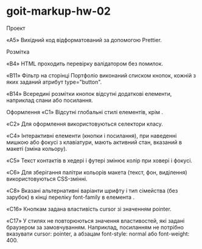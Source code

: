 # goit-markup-hw-02

Проект
<!-- «A1» У корені проекту є папка images з зображеннями. -->

<!-- «A2» У корені проекту є папка css з файлами стилів. -->

<!-- «A3» Всі стилі написані в одному файлі styles.css, який знаходиться в папці css. -->

<!-- «A4» У назвах файлів відсутні великі літери, пробіли і трансліт, тільки літери і слова англійської мови. -->

«A5» Вихідний код відформатований за допомогою Prettier.

<!-- «A6» Всі зображення та текстовий контент взяті з макета. -->

<!-- «A7» Всі растрові зображення оптимізовані, використовуючи squoosh. -->
<!-- 
«A8» Код написаний з дотриманням настанови. -->

Розмітка
<!-- «B1» Розмітка сторінки Портфоліо набрана у файлі portfolio.html. -->

<!-- «B2» Виконана HTML-розмітка всіх елементів макета. -->
<!-- 
«B3» Теги використані відповідно до їх семантичного змісту. -->

«B4» HTML проходить перевірку валідатором без помилок.
<!-- 
«B5» Імена класів описові та зрозумілі іншому розробнику. -->

<!-- «B6» Імена класів не містять великих літер, пробілів, трансліту і назв тегів, тільки літери і слова англійської мови. Якщо ім'я класу складається з декількох слів, вони розділяються дефісом. -->

<!-- «B7» Атрибут href навігаційних посилань Студія і Портфоліо містить відносний шлях до HTML-файлів цих сторінок. Під час натискання на посилання відбувається перехід на відповідну сторінку у поточній вкладці браузера. -->

<!-- «B8» У тегів <img> вказані атрибути розмірів, як мінімум width. -->

<!-- «B9» Зображення експортовані з макета у форматі jpg. -->

<!-- «B10» Групи однотипних елементів зібрані у списки <ul>. -->

«B11» Фільтр на сторінці Портфоліо виконаний списком кнопок, кожній з яких заданий атрибут type="button".

<!-- «B12» Розмітка хедера і футера однакова на всіх сторінках. -->

<!-- «B13» Всі необхідні шрифти за макетом та їх варіації (вага і накреслення) підключені з сервісу Google Fonts одним посиланням. Необхідна вагу для Raleway – 700, а для Roboto – 400, 500, 700 і 900. -->

«B14» Всередині розмітки кнопок відсутні додаткові елементи, наприклад спани або посилання.

Оформлення
«C1» Відсутні глобальні стилі елементів, крім <body>.

«C2» Для оформлення використовуються селектори класу.

<!-- «C3» В стилях відсутній !important. -->

«C4» Інтерактивні елементи (кнопки і посилання), при наведенні мишкою або фокусі з клавіатури, мають активний стан, вказаний в макеті (зміна кольору).

«С5» Текст контактів в хедері і футері змінює колір при ховері і фокусі.

«C6» Для зберігання палітри кольорів макета (текст, фон, виділення) використовуються CSS-змінні.

<!-- «С7» Для елемента <body> задана властивість font-family з домінантним шрифтом на макеті Roboto. -->

«С8» Вказані альтернативні варіанти шрифту і тип сімейства (без зарубок) в кінці переліку font-family в елемента <body>.

<!-- «С9» Сімейство шрифтів Roboto явно задане тільки для елемента <body>, інші елементи наслідують його. -->

<!-- «С10» Для елемента <body> задана властивість color з кольором тексту, домінантним на макеті. Решта тексту наслідує або перекриває це значення. -->

<!-- «С11» Розмір шрифту (властивість font-size) всіх текстових елементів точно відповідає значенням з макета. -->

<!-- «С12» Висота рядка (властивість line-height) всіх текстових елементів точно відповідає значенням з макета і задана як множник, а не в px. -->

<!-- «С13» Колір (властивість color) всіх текстових елементів точно відповідає значенням з макета. -->

<!-- «С14» Вага шрифту (властивість font-weight) всіх текстових елементів точно відповідає значенням з макета. -->

<!-- «С15» Вага шрифту (властивість font-weight) явно вказана тільки, якщо значення в макеті відрізняється від стандартного для цього елемента в браузері. -->

«С16» Кнопкам задана властивість cursor зі значенням pointer.

«С17» У стилях не повторюються значення властивостей, які задані браузером за замовчуванням. Наприклад, посиланням не потрібно вказувати cursor: pointer, а абзацам font-style: normal або font-weight: 400.
